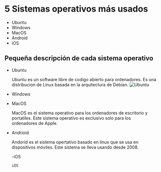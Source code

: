 # 5 Sistemas operativos más usados 

  - Ubuntu
  - Windows
  - MacOS 
  - Android
  - iOS
  
 ## Pequeña descripción de cada sistema operativo 
 - Ubuntu
 
     Ubuntu es un software libre de codigo abierto para ordenadores. Es una distribucion de Linux basada en la arquitectura de Debian. 
 ![Ubuntu](https://www.pngegg.com/en/png-zwnmw)
 
 - Windows 
 
 
 - MacOS 
 
     MacOS es el sistema operativo para los ordenadores de escritorio y portatiles. Este sistema operativo es exclusivo solo para los ordenadores de Apple. 
     
     
     
  - Andrioid 
  
      Andorid es el sistema opertativo basado en linux que se usa en dispositivos móviles. Este sistema se lleva usando desde 2008. 
      
      
      
      
    -iOS 
     
        iOS 
      

